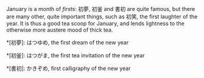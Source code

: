 January is a month of *firsts*: 初夢, 初釜 and 書初 are quite famous, but there are many other, quite important things, such as 初笑, the first laughter of the year. It is thus a good tea scoop for January, and lends lightness to the otherwise more austere mood of thick tea.



*[初夢]: はつゆめ, the first dream of the new year

*[初釜]: はつがま, the first tea invitation of the new year

*[書初]: かきぞめ, first calligraphy of the new year
